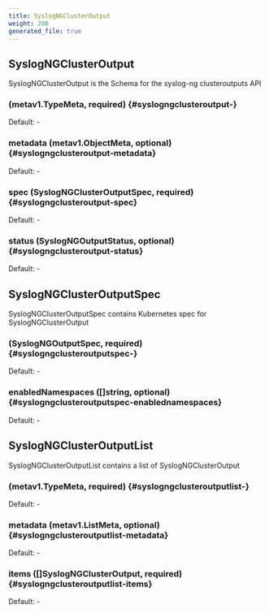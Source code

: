```yaml
---
title: SyslogNGClusterOutput
weight: 200
generated_file: true
---
```


## SyslogNGClusterOutput

SyslogNGClusterOutput is the Schema for the syslog-ng clusteroutputs API

###  (metav1.TypeMeta, required) {#syslogngclusteroutput-}

Default: -

### metadata (metav1.ObjectMeta, optional) {#syslogngclusteroutput-metadata}

Default: -

### spec (SyslogNGClusterOutputSpec, required) {#syslogngclusteroutput-spec}

Default: -

### status (SyslogNGOutputStatus, optional) {#syslogngclusteroutput-status}

Default: -


## SyslogNGClusterOutputSpec

SyslogNGClusterOutputSpec contains Kubernetes spec for SyslogNGClusterOutput

###  (SyslogNGOutputSpec, required) {#syslogngclusteroutputspec-}

Default: -

### enabledNamespaces ([]string, optional) {#syslogngclusteroutputspec-enablednamespaces}

Default: -


## SyslogNGClusterOutputList

SyslogNGClusterOutputList contains a list of SyslogNGClusterOutput

###  (metav1.TypeMeta, required) {#syslogngclusteroutputlist-}

Default: -

### metadata (metav1.ListMeta, optional) {#syslogngclusteroutputlist-metadata}

Default: -

### items ([]SyslogNGClusterOutput, required) {#syslogngclusteroutputlist-items}

Default: -


